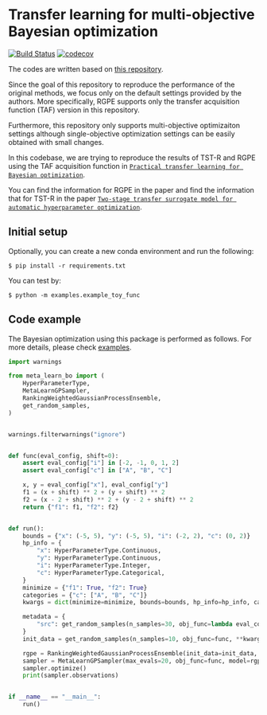 # Transfer learning for multi-objective Bayesian optimization
[![Build Status](https://github.com/nabenabe0928/meta-learn-bo/workflows/Functionality%20test/badge.svg?branch=main)](https://github.com/nabenabe0928/meta-learn-bo)
[![codecov](https://codecov.io/gh/nabenabe0928/meta-learn-bo/branch/main/graph/badge.svg?token=T6MX4JQHOV)](https://codecov.io/gh/nabenabe0928/meta-learn-bo)

The codes are written based on [this repository](https://github.com/automl/transfer-hpo-framework).

Since the goal of this repository to reproduce the performance of the original methods, we focus only on the default settings provided by the authors.
More specifically, RGPE supports only the transfer acquisition function (TAF) version in this repository.

Furthermore, this repository only supports multi-objective optimizaiton settings
although single-objective optimization settings can be easily obtained with small changes.

In this codebase, we are trying to reproduce the results of TST-R and RGPE using the TAF acquisition function in [`Practical transfer learning for Bayesian optimization`](https://arxiv.org/pdf/1802.02219v3.pdf).

You can find the information for RGPE in the paper and find the information that for TST-R in the paper [`Two-stage transfer surrogate model for automatic hyperparameter optimization`](https://www.ismll.uni-hildesheim.de/pub/pdfs/wistuba_et_al_ECML_2016.pdf).

## Initial setup

Optionally, you can create a new conda environment and run the following:

```shell
$ pip install -r requirements.txt
```

You can test by:

```shell
$ python -m examples.example_toy_func
```

## Code example

The Bayesian optimization using this package is performed as follows.
For more details, please check [examples](examples/).

```python
import warnings

from meta_learn_bo import (
    HyperParameterType,
    MetaLearnGPSampler,
    RankingWeightedGaussianProcessEnsemble,
    get_random_samples,
)


warnings.filterwarnings("ignore")


def func(eval_config, shift=0):
    assert eval_config["i"] in [-2, -1, 0, 1, 2]
    assert eval_config["c"] in ["A", "B", "C"]

    x, y = eval_config["x"], eval_config["y"]
    f1 = (x + shift) ** 2 + (y + shift) ** 2
    f2 = (x - 2 + shift) ** 2 + (y - 2 + shift) ** 2
    return {"f1": f1, "f2": f2}


def run():
    bounds = {"x": (-5, 5), "y": (-5, 5), "i": (-2, 2), "c": (0, 2)}
    hp_info = {
        "x": HyperParameterType.Continuous,
        "y": HyperParameterType.Continuous,
        "i": HyperParameterType.Integer,
        "c": HyperParameterType.Categorical,
    }
    minimize = {"f1": True, "f2": True}
    categories = {"c": ["A", "B", "C"]}
    kwargs = dict(minimize=minimize, bounds=bounds, hp_info=hp_info, categories=categories)

    metadata = {
        "src": get_random_samples(n_samples=30, obj_func=lambda eval_config: func(eval_config, shift=2), **kwargs)
    }
    init_data = get_random_samples(n_samples=10, obj_func=func, **kwargs)

    rgpe = RankingWeightedGaussianProcessEnsemble(init_data=init_data, metadata=metadata, **kwargs)
    sampler = MetaLearnGPSampler(max_evals=20, obj_func=func, model=rgpe, **kwargs)
    sampler.optimize()
    print(sampler.observations)


if __name__ == "__main__":
    run()

```
